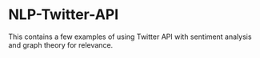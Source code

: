 # NLP-Twitter-API
This contains a few examples of using Twitter API with sentiment analysis and graph theory for relevance.
